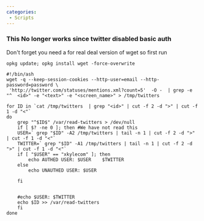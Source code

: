 ```yaml
---
categories:
 - Scripts
---
```

### This No longer works since twitter disabled basic auth

Don't forget you need a for real deal version of wget so first run

    opkg update; opkg install wget -force-overwrite

    #!/bin/ash
    wget -q --keep-session-cookies --http-user=email --http-password=password \
     'http://twitter.com/statuses/mentions.xml?count=5'  -O -  | grep -e "^  <id>" -e "<text>" -e "<screen_name>" > /tmp/twitters

    for ID in `cat /tmp/twitters  | grep "<id>" | cut -f 2 -d ">" | cut -f 1 -d "<"`
    do
        grep "^$ID$" /var/read-twitters > /dev/null
        if [ $? -ne 0 ]; then #We have not read this
        USER=` grep "$ID" -A2 /tmp/twitters | tail -n 1 | cut -f 2 -d ">" | cut -f 1 -d "<"`
        TWITTER=` grep "$ID" -A1 /tmp/twitters | tail -n 1 | cut -f 2 -d ">" | cut -f 1 -d "<"`
        if [ "$USER" == "xkylecom" ]; then
            echo AUTHED USER: $USER    $TWITTER
        else
            echo UNAUTHED USER: $USER
        
        fi 
        
        
        #echo $USER: $TWITTER
        echo $ID >> /var/read-twitters
        fi
    done

